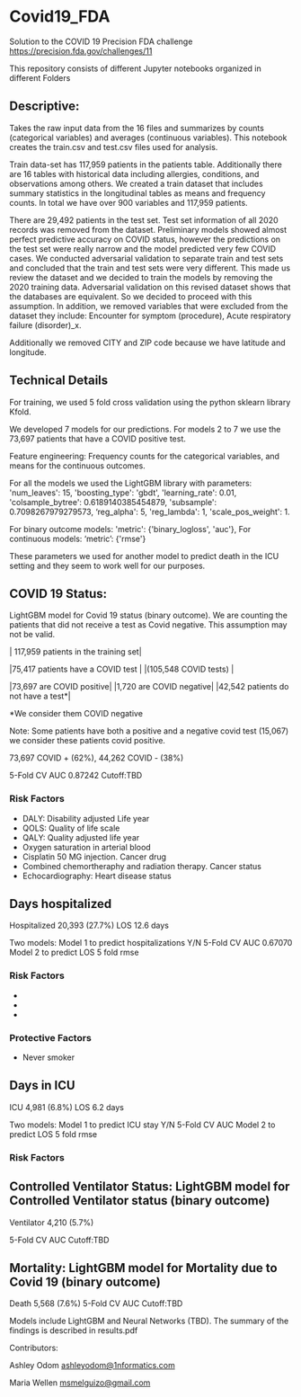 # Covid19_FDA
Solution to the COVID 19 Precision FDA challenge https://precision.fda.gov/challenges/11

This repository consists of different Jupyter notebooks organized in different Folders

## Descriptive: 
Takes the raw input data from the 16 files and summarizes by counts (categorical variables) and averages (continuous variables). This notebook creates the train.csv and test.csv files used for analysis. 

Train data-set has 117,959 patients in the patients table. Additionally there are 16 tables with historical data including allergies, conditions, and observations among others. We created a train dataset that includes summary statistics in the longitudinal tables as means and frequency counts. In total we have over 900 variables and 117,959 patients.

There are 29,492 patients in the test set. Test set information of all 2020 records was removed from the dataset. Preliminary models showed almost perfect predictive accuracy on COVID status, however the predictions on the test set were really narrow and the model predicted very few COVID cases. We conducted adversarial validation to separate train and test sets and concluded that the train and test sets were very different. This made us review the dataset and we decided to train the models by removing the 2020 training data. Adversarial validation on this revised dataset shows that the databases are equivalent. So we decided to proceed with this assumption. In addition, we removed variables that were excluded from the dataset they include: Encounter for symptom (procedure), Acute respiratory failure (disorder)_x.

Additionally we removed CITY and ZIP code because we have latitude and longitude.

## Technical Details

For training, we used 5 fold cross validation using the python sklearn library Kfold.

We developed 7 models for our predictions. For models 2 to 7 we use the 73,697 patients that have a COVID positive test.

Feature engineering: Frequency counts for the categorical variables, and means for the continuous outcomes. 

For all the models we used the LightGBM library with parameters: 
'num_leaves': 15,
'boosting_type': 'gbdt',
'learning_rate': 0.01, 
'colsample_bytree': 0.6189140385454879,
'subsample': 0.7098267979279573, 
‘reg_alpha': 5,
'reg_lambda': 1,
'scale_pos_weight': 1.

For binary outcome models:         'metric': {'binary_logloss', 'auc'},
For continuous models: ‘metric’: {'rmse'}

These parameters we used for another model to predict death in the ICU setting and they seem to work well for our purposes.


## COVID 19 Status:
LightGBM model for Covid 19 status (binary outcome). We are counting the patients that did not receive a test as Covid negative. This assumption may not be valid.

| 117,959 patients in the training set|

|75,417 patients have a COVID test    |
|(105,548 COVID tests)                |

|73,697 are COVID positive|     |1,720 are COVID negative|  |42,542 patients do not have a test*|

*We consider them COVID negative

Note: Some patients have both a positive and a negative covid test (15,067) we consider these patients covid positive. 

73,697 COVID + (62%),  44,262 COVID -  (38%)

5-Fold CV AUC 0.87242
Cutoff:TBD

### Risk Factors
- DALY: Disability adjusted Life year
- QOLS: Quality of life scale
- QALY: Quality adjusted life year
- Oxygen saturation in arterial blood
- Cisplatin 50 MG injection. Cancer drug
- Combined chemortheraphy and radiation therapy. Cancer status
- Echocardiography: Heart disease status

## Days hospitalized

Hospitalized
20,393  (27.7%)
LOS 12.6 days

Two models: 
Model 1 to predict hospitalizations Y/N
5-Fold CV AUC 0.67070
Model 2 to predict LOS
5 fold rmse 

### Risk Factors
-
-
-


### Protective Factors
- Never smoker

## Days in ICU
ICU
4,981 (6.8%)
LOS 6.2 days

Two models: 
Model 1 to predict ICU stay Y/N
5-Fold CV AUC 
Model 2 to predict LOS
5 fold rmse 

### Risk Factors

## Controlled Ventilator Status: LightGBM model for Controlled Ventilator status (binary outcome)

Ventilator
4,210 (5.7%)

5-Fold CV AUC 
Cutoff:TBD


## Mortality: LightGBM model for Mortality due to Covid 19 (binary outcome)
Death
5,568 (7.6%)
5-Fold CV AUC 
Cutoff:TBD

Models include LightGBM and Neural Networks (TBD). The summary of the findings is described in results.pdf

Contributors:

Ashley Odom
ashleyodom@1nformatics.com

Maria Wellen
msmelguizo@gmail.com
